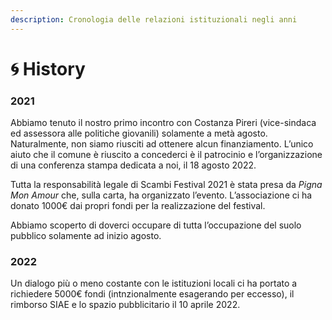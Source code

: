 ```yaml
---
description: Cronologia delle relazioni istituzionali negli anni
---
```


# 🌀 History

### 2021

Abbiamo tenuto il nostro primo incontro con Costanza Pireri (vice-sindaca ed assessora alle politiche giovanili) solamente a metà agosto. Naturalmente, non siamo riusciti ad ottenere alcun finanziamento. L’unico aiuto che il comune è riuscito a concederci è il patrocinio e l’organizzazione di una conferenza stampa dedicata a noi, il 18 agosto 2022.

Tutta la responsabilità legale di Scambi Festival 2021 è stata presa da _Pigna Mon Amour_ che, sulla carta, ha organizzato l’evento. L’associazione ci ha donato 1000€ dai propri fondi per la realizzazione del festival.

Abbiamo scoperto di doverci occupare di tutta l’occupazione del suolo pubblico solamente ad inizio agosto.

### 2022

Un dialogo più o meno costante con le istituzioni locali ci ha portato a richiedere 5000€ fondi (intnzionalmente esagerando per eccesso), il rimborso SIAE e lo spazio pubblicitario il 10 aprile 2022.

